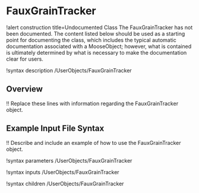 # FauxGrainTracker

!alert construction title=Undocumented Class
The FauxGrainTracker has not been documented. The content listed below should be used as a starting point for
documenting the class, which includes the typical automatic documentation associated with a
MooseObject; however, what is contained is ultimately determined by what is necessary to make the
documentation clear for users.

!syntax description /UserObjects/FauxGrainTracker

## Overview

!! Replace these lines with information regarding the FauxGrainTracker object.

## Example Input File Syntax

!! Describe and include an example of how to use the FauxGrainTracker object.

!syntax parameters /UserObjects/FauxGrainTracker

!syntax inputs /UserObjects/FauxGrainTracker

!syntax children /UserObjects/FauxGrainTracker
